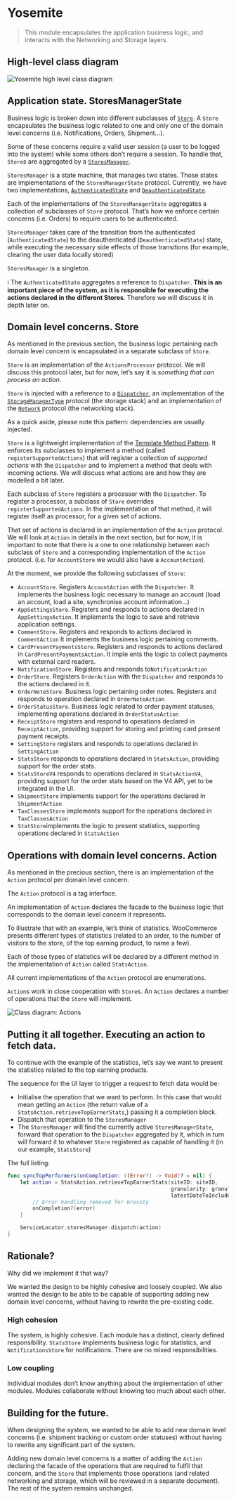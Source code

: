 # Yosemite
> This module encapsulates the application business logic, and interacts with the Networking and Storage layers.   

## High-level class diagram
![Yosemite high level class diagram](images/yosemite_general.png)

## Application state. StoresManagerState
Business logic is broken down into different subclasses of   [`Store`](../Yosemite/Yosemite/Base/Store.swift).   A `Store` encapsulates the business logic related to one and only one of the domain level concerns (i.e. Notifications, Orders, Shipment…).

Some of these concerns require a valid user session (a user to be logged into the system) while some others don’t require a session.  To handle that, `Store`s are aggregated by a [`StoresManager`](../WooCommerce/Classes/ServiceLocator/StoresManager.swift).

`StoresManager` is a state machine, that manages two states. Those states are implementations of the `StoresManagerState` protocol. Currently, we have two implementations, [`AuthenticatedState`](../WooCommerce/Classes/Yosemite/AuthenticatedState.swift) and [`DeauthenticatedState`](../WooCommerce/Classes/Yosemite/DeauthenticatedState.swift).

Each of the implementations of the `StoresManagerState` aggregates a collection of subclasses of `Store` protocol. That’s how we enforce certain concerns (i.e. Orders) to require users to be authenticated.

`StoresManager` takes care of the transition from the authenticated (`AuthenticatedState`) to the deauthenticated (`DeauthenticatedState`) state, while executing the necessary side effects of those transitions (for example, clearing the user data locally stored)

`StoresManager` is a singleton. 

ℹ️ The `AuthenticatedState` aggregates a reference to `Dispatcher`. **This is an important piece of the system, as it is responsible for executing the actions declared in the different Stores**. Therefore we will discuss it in depth later on.

## Domain level concerns. Store
As mentioned in the previous section, the business logic pertaining each domain level concern is encapsulated in a separate subclass of `Store`.

`Store` is an implementation of the `ActionsProcessor` protocol. We will discuss this protocol later, but for now, let’s say it is _something that can process an action_.

`Store` is injected with a reference to a [`Dispatcher`](../Yosemite/Yosemite/Base/Dispatcher.swift), an implementation of the  [`StorageManagerType`](../Storage/Storage/Protocols/StorageManagerType.swift)  protocol (the storage stack) and an implementation of the [`Network`](../Networking/Networking/Network/Network.swift) protocol (the networking stack).

As a quick aside, please note this pattern: dependencies are usually injected.

`Store` is a lightweight implementation of the [Template Method Pattern](https://en.wikipedia.org/wiki/Template_method_pattern). It enforces its subclasses to implement a method  (called `registerSupportedActions`) that will register a collection of _supported actions_ with the `Dispatcher` and to implement a method that deals with incoming actions.  We will discuss what actions are and how they are modelled a bit later.

Each subclass of `Store` registers a processor with the `Dispatcher`. To register a processor, a subclass of `Store` overrides `registerSupportedActions`. In the implementation of that method, it will register itself as processor, for a given set of actions.

That set of actions is declared in an implementation of the `Action` protocol. We will look at `Action` in details in the next section, but for now,  it is important to note that there is a one to one relationship between each subclass of `Store` and a corresponding implementation of the `Action` protocol. (i.e. for `AccountStore` we would also have a `AccountAction`).

At the moment, we provide the following subclasses of `Store`:
* `AccountStore`. Registers `AccountAction` with the `Dispatcher`.  It implements the business logic necessary to manage an account (load an account, load a site, synchronise account information…)
* `AppSettingsStore`. Registers and responds to actions declared in `AppSettingsAction`. It implements the logic to save and retrieve application settings.
* `CommentStore`.  Registers and responds to actions declared in `CommentAction` It implements the business logic pertaining comments.
* `CardPresentPaymentsStore`. Registers and responds to actions declared in `CardPresentPaymentsAction`. It imple ents the logic to collect payments with external card readers. 
* `NotificationStore`. Registers  and responds to`NotificationAction` 
* `OrderStore`. Registers `OrderAction` with the `Dispatcher` and responds to the actions declared in it.
* `OrderNoteStore`. Business logic pertaining order notes. Registers and responds to operation declared in `OrderNoteAction`
* `OrderStatusStore`. Business logic related to order payment statuses, implementing operations declared in `OrderStatusAction`
* `ReceiptStore` registers and respond to operations declared in `ReceiptAction`, providing support for storing and printing card present payment receipts.
* `SettingStore` registers and responds to operations declared in `SettingAction`
* `StatsStore` responds to operations declared in `StatsAction`, providing support for the order stats.
* `StatsStoreV4` responds to operations declared in `StatsActionV4`, providing support for the order stats based on the V4 API, yet to be integrated in the UI.
* `ShipmentStore` implements support for the operations declared in `ShipmentAction`
* `TaxClassesStore` implements support for the operations declared in `TaxClassesAction`
* `StatStore`implements the logic to present statistics, supporting operations declared in `StatsAction`

## Operations with domain level concerns. Action
As mentioned in the precious section, there is an implementation of the `Action` protocol per domain level concern. 

The `Action` protocol is a tag interface. 

An implementation of `Action` declares the facade to the business logic that corresponds to the domain level concern it represents. 

To illustrate that with an example, let’s think of statistics. WooCommerce presents different types of statistics (related to an order, to the number of visitors to the store, of the top earning product, to name a few).

Each of those types of statistics will be declared by a different method in the implementation of `Action` called `StatsAction`.

All current implementations of the `Action` protocol are enumerations.

`Action`s work in close cooperation with `Store`s. An `Action` declares a number of operations that the `Store` will implement.

![Class diagram: Actions](images/yosemite_actions.png)

## Putting it all together. Executing an action to fetch data.
To continue with the example of the statistics, let’s say we want to present the statistics related to the top earning products.

The sequence for the UI layer to trigger a request to fetch data would be:
* Initialise the operation that we want to perform. In this case that would mean getting an `Action` (the return value of a `StatsAction.retrieveTopEarnerStats`,) passing it a completion block.
* Dispatch that operation to the `StoresManager`
* The `StoresManager` will find the currently active `StoresManagerState`, forward that operation to the `Dispatcher` aggregated by it, which in turn will forward it to whatever `Store` registered as capable of handling it (in our example, `StatsStore`)

The full listing:

```swift
func syncTopPerformers(onCompletion: ((Error?) -> Void)? = nil) {
    let action = StatsAction.retrieveTopEarnerStats(siteID: siteID,
                                                    granularity: granularity,
                                                    latestDateToInclude: Date()) { [weak self] error in
        // Error handling removed for brevity
        onCompletion?(error)
    }

    ServiceLocator.storesManager.dispatch(action)
}
```

## Rationale?
Why did we implement it that way?

We wanted the design to be highly cohesive and loosely coupled. We also wanted the design to be able to be capable of supporting adding new domain level concerns, without having to rewrite the pre-existing code.

### High cohesion
The system, is highly cohesive. Each module has a distinct, clearly defined responsibility. `StatsStore` implements business logic for statistics, and `NotificationsStore` for notifications. There are no mixed responsibilities.

### Low coupling
Individual modules don’t know anything about the implementation of other modules. Modules collaborate without knowing too much about each other.

## Building for the future.
When designing the system, we wanted to be able to add new domain level concerns (i.e. shipment tracking or custom order statuses) without having to rewrite any significant part of the system.

Adding new domain level concerns is a matter of adding  the `Action` declaring the facade of the operations that are required to fulfil that concern, and the `Store` that implements those operations (and related networking and storage, which will be reviewed in a separate document). The rest of the system remains unchanged.
